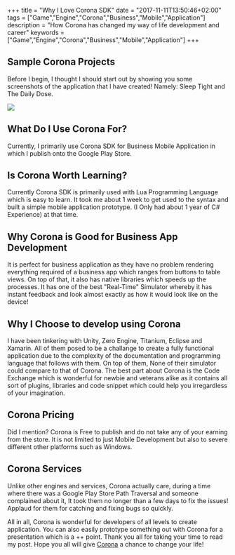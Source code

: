 +++
title = "Why I Love Corona SDK"
date = "2017-11-11T13:50:46+02:00"
tags = ["Game","Engine","Corona","Business","Mobile","Application"]
description = "How Corona has changed my way of life development and career"
keywords = ["Game","Engine","Corona","Business","Mobile","Application"]
+++

[1]: https://coronalabs.com

## Sample Corona Projects

Before I begin, I thought I should start out by showing you some screenshots of the application that I have created! Namely: Sleep Tight and The Daily Dose.

<img src="/images/Together.png" />

## What Do I Use Corona For?

Currently, I primarily use Corona SDK for Business Mobile Application in which I publish onto the Google Play Store.

## Is Corona Worth Learning?

Currently Corona SDK is primarily used with Lua Programming Language which is easy to learn. It took me about 1 week to get used to the syntax and built a simple mobile application prototype. (I Only had about 1 year of C# Experience) at that time.

## Why Corona is Good for Business App Development

It is perfect for business application as they have no problem rendering everything required of a business app which ranges from buttons to table views. On top of that, it also has native libraries which speeds up the processes. It has one of the best "Real-Time" Simulator whereby it has instant feedback and look almost exactly as how it would look like on the device!

## Why I Choose to develop using Corona

I have been tinkering with Unity, Zero Engine, Titanium, Eclipse and Xamarin. All of them posed to be a challange to create a fully functional application due to the complexity of the documentation and programming language that follows with them. On top of them, None of their simulator could compare to that of Corona. The best part about Corona is the Code Exchange which is wonderful for newbie and veterans alike as it contains all sort of plugins, libraries and code snippet which could help you irregardless of your imagination. 

## Corona Pricing

Did I mention? Corona is Free to publish and do not take any of your earning from the store. It is not limited to just Mobile Development but also to severe different other platforms such as Windows.

## Corona Services

Unlike other engines and services, Corona actually care, during a time where there was a Google Play Store Path Traversal and someone complained about it, It took them no longer than a few days to fix the issues! Applaud for them for catching and fixing bugs so quickly.

All in all, Corona is wonderful for developers of all levels to create application. You can also easily prototype something out with Corona for a presentation which is a ++ point. Thank you all for taking your time to read my post. Hope you all will give [Corona][1] a chance to change your life!
